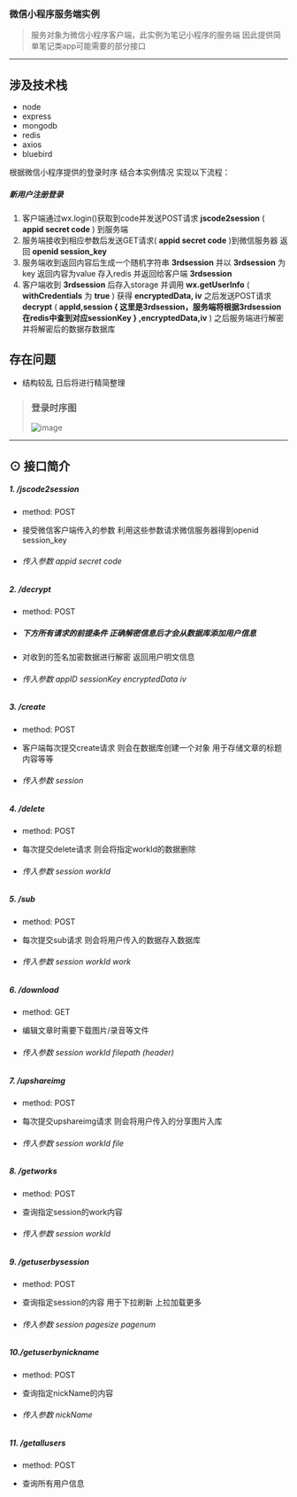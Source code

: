 ### 微信小程序服务端实例

> 服务对象为微信小程序客户端，此实例为笔记小程序的服务端 因此提供简单笔记类app可能需要的部分接口

---

## 涉及技术栈

- node
- express
- mongodb
- redis
- axios
- bluebird

根据微信小程序提供的登录时序 结合本实例情况 实现以下流程：

##### 新用户注册登录

1. 客户端通过wx.login()获取到code并发送POST请求 **jscode2session** ( **appid secret code** ) 到服务端
2. 服务端接收到相应参数后发送GET请求( **appid secret code** )到微信服务器 返回 **openid session_key**
3. 服务端收到返回内容后生成一个随机字符串 **3rdsession** 并以 **3rdsession** 为key 返回内容为value 存入redis 并返回给客户端 **3rdsession**
4. 客户端收到 **3rdsession** 后存入storage 并调用 **wx.getUserInfo** ( **withCredentials** 为 **true** ) 获得 **encryptedData, iv** 之后发送POST请求 **decrypt** ( **appId,session { 这里是3rdsession，服务端将根据3rdsession在redis中查到对应sessionKey } ,encryptedData,iv** ) 之后服务端进行解密并将解密后的数据存数据库

## 存在问题

- 结构较乱 日后将进行精简整理

> ### 登录时序图
> ![image](https://mp.weixin.qq.com/debug/wxadoc/dev/image/login.png?t=2017127)

---

## ⊙ 接口简介

##### 1. /jscode2session

- method: POST

- 接受微信客户端传入的参数 利用这些参数请求微信服务器得到openid session_key

- ###### 传入参数 appid secret code

##### 2. /decrypt

- method: POST

- ##### 下方所有请求的前提条件 正确解密信息后才会从数据库添加用户信息

- 对收到的签名加密数据进行解密 返回用户明文信息

- ###### 传入参数 appID sessionKey encryptedData iv

##### 3. /create

- method: POST

- 客户端每次提交create请求 则会在数据库创建一个对象 用于存储文章的标题内容等等

- ###### 传入参数 session

##### 4. /delete

- method: POST

- 每次提交delete请求 则会将指定workId的数据删除

- ###### 传入参数 session workId

##### 5. /sub

- method: POST

- 每次提交sub请求 则会将用户传入的数据存入数据库

- ###### 传入参数 session workId work

##### 6. /download

- method: GET

- 编辑文章时需要下载图片/录音等文件

- ###### 传入参数 session workId filepath (header)

##### 7. /upshareimg

- method: POST

- 每次提交upshareimg请求 则会将用户传入的分享图片入库

- ###### 传入参数 session workId file

##### 8. /getworks

- method: POST

- 查询指定session的work内容

- ###### 传入参数 session workId

##### 9. /getuserbysession

- method: POST

- 查询指定session的内容 用于下拉刷新 上拉加载更多

- ###### 传入参数 session pagesize pagenum

##### 10./getuserbynickname

- method: POST

- 查询指定nickName的内容

- ###### 传入参数 nickName

##### 11. /getallusers

- method: POST

- 查询所有用户信息